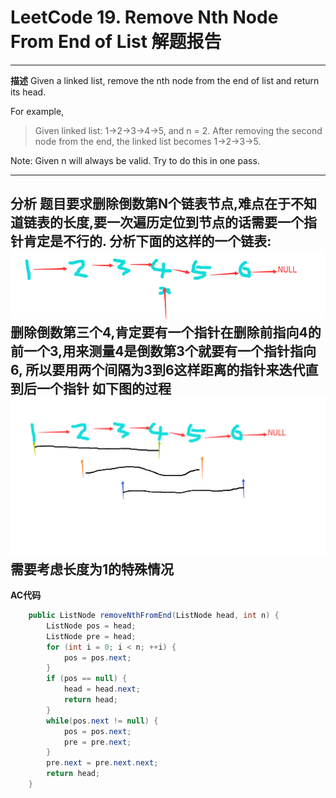# LeetCode 19. Remove Nth Node From End of List 解题报告
---
**描述**
Given a linked list, remove the nth node from the end of list and return its head.

For example,

>   Given linked list: 1->2->3->4->5, and n = 2.
>   After removing the second node from the end, the linked list becomes 1->2->3->5.

Note:
Given n will always be valid.
Try to do this in one pass.

---

**分析**
题目要求删除倒数第N个链表节点,难点在于不知道链表的长度,要一次遍历定位到节点的话需要一个指针肯定是不行的.
分析下面的这样的一个链表:
![](imgs/img1.png)
删除倒数第三个4,肯定要有一个指针在删除前指向4的前一个3,用来测量4是倒数第3个就要有一个指针指向6,
所以要用两个间隔为3到6这样距离的指针来迭代直到后一个指针
如下图的过程
![](imgs/img2.png)
需要考虑长度为1的特殊情况
--
**AC代码**
```java
    public ListNode removeNthFromEnd(ListNode head, int n) {
        ListNode pos = head;        
        ListNode pre = head;
        for (int i = 0; i < n; ++i) {
            pos = pos.next;
        }
        if (pos == null) {
            head = head.next;
            return head;
        }
        while(pos.next != null) {
            pos = pos.next;
            pre = pre.next;
        }
        pre.next = pre.next.next;
        return head;
    }
```